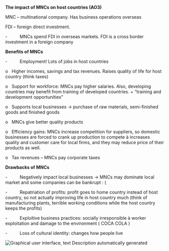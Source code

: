 **The impact of MNCs on host countries (AO3)**

MNC – multinational company. Has business operations overseas

FDI – foreign direct investment.

-          MNCs spend FDI in overseas markets. FDI is a cross border investment in a foreign company

**Benefits of MNCs**

-          Employment! Lots of jobs in host countries

o   Higher incomes, savings and tax revenues. Raises quality of life for host country (think taxes)

o   Support for workforce: MNCs pay higher salaries. Also, developing countries may benefit from training of developed countries. + “training and development opportunities”

o   Supports local businesses -> purchase of raw materials, semi-finished goods and finished goods

o   MNCs give better quality products

o   Efficiency gains: MNCs increase competition for suppliers, so domestic businesses are forced to crank up production to compete à increases quality and customer care for local firms, and they may reduce price of their products as well.

o   Tax revenues – MNCs pay corporate taxes

**Drawbacks of MNCs**

-          Negatively impact local businesses -> MNCs may dominate local market and some companies can be bankrupt : (

-          Repatriation of profits: profit goes to home country instead of host country, so not actually improving life in host country much (think of manufacturing plants, terrible working conditions while the host country keeps the profits)

-          Exploitive business practices: socially irresponsible à worker exploitation and damage to the environment ( COCA COLA )

-          Loss of cultural identity: changes how people live

![Graphical user interface, text
Description automatically generated](file:///C:/Users/Pranav/AppData/Local/Temp/msohtmlclip1/01/clip_image002.png)